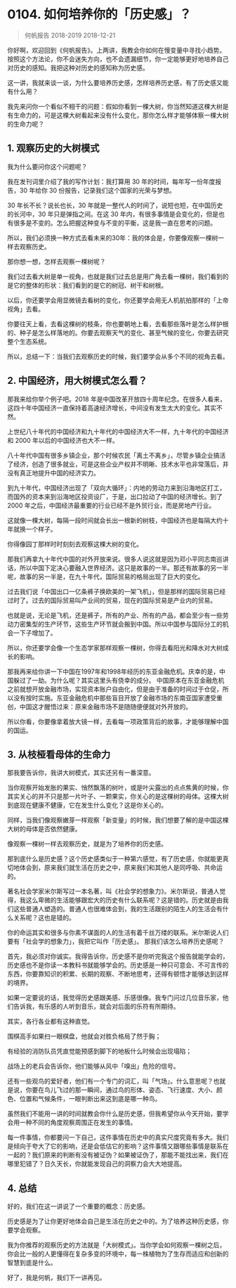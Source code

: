 # 0104. 如何培养你的「历史感」？
> 何帆报告 2018-2019
2018-12-21

你好啊，欢迎回到《何帆报告》。上两讲，我教会你如何在慢变量中寻找小趋势。按照这个方法论，你不会迷失方向，也不会遗漏细节，你一定能够更好地培养自己对历史的感知。我把这种对历史的感知称为历史感。

这一讲，我就来谈一谈，为什么要培养历史感，怎样培养历史感，有了历史感又能有什么用？

我先来问你一个看似不相干的问题：假如你看到一棵大树，你当然知道这棵大树是有生命力的，可是这棵大树看起来没有什么变化，那你怎么样才能够体察一棵大树的生命力呢？

## 1. 观察历史的大树模式
我为什么要问你这个问题呢？

我在发刊词里介绍了我的写作计划：我打算用 30 年的时间，每年写一份年度报告，30 年给你 30 份报告，记录我们这个国家的光荣与梦想。

30 年长不长？说长也长，30 年就是一整代人的时间了，说短也短，在中国历史的长河中，30 年只是弹指之间。在这 30 年内，有很多事情是会变化的，但是也有很多是不变的。怎么把握这种变与不变的平衡，这是我一直在思考的问题。

所以，我们必须换一种方式去看未来的30年：我的体会是，你要像观察一棵树一样去观察历史。

那你想一想，怎样去观察一棵树呢？

我们过去看大树是单一视角，也就是我们过去总是用广角去看一棵树，我们看到的是它的整体的形状：我们看到的是它的树冠、树干和树根。

以后，你还要学会用显微镜去看树的变化，你还要学会用无人机航拍那样的「上帝视角」去看。

你要往天上看，去看这棵树的枝条，你也要朝地上看，去看那些落叶是怎么样护根的、种子是怎么样落地的。你要去观察天气的变化、甚至气候的变化，你要去研究整个生态系统。

所以，总结一下：当我们去观察历史的时候，我们要学会从多个不同的视角去看。

## 2. 中国经济，用大树模式怎么看？
那我来给你举个例子吧。2018 年是中国改革开放四十周年纪念。在很多人看来，这四十年中国经济一直保持着高速经济增长，中间没有发生太大的变化。其实不然。

上世纪八十年代的中国经济和九十年代的中国经济大不一样，九十年代的中国经济和 2000 年以后的中国经济也大不一样。

八十年代中国有很多乡镇企业，那个时候农民「离土不离乡」，尽管乡镇企业搞活了经济，创造了很多就业，可是这些企业产权并不明晰、技术水平也非常落后，并没有真正地提升中国的经济实力。

到九十年代，中国经济出现了「双向大循环」：内地的劳动力来到沿海地区打工，而国外的资本来到沿海地区投资设厂，于是，出口拉动了中国的经济增长。到了 2000 年之后，中国经济最重要的行业已经不是外贸行业，而是房地产行业。

这就像一棵大树，每隔一段时间就会长出一根新的树枝，中国经济也是每隔大约十年就换一个样子。

你得像园丁那样时时刻刻去观察这棵大树的变化。

那我们再拿九十年代中国的对外开放来说。很多人说这就是因为邓小平同志南巡讲话，所以中国下定决心要融入世界经济。这只是故事的一半。那还有故事的另一半呢，故事的另一半是，在九十年代，国际贸易的格局出现了巨大的变化。

过去我们说「中国出口一亿条裤子换欧美的一架飞机」，但是那样的国际贸易已经过时了。过去的国际贸易叫产业间的贸易，现在的国际贸易是产业内的贸易。

也就是说，无论是飞机，还是裤子，所有的产业、所有的产品，都会至少有一些劳动力密集型的生产环节，这些生产环节就会搬到中国。所以中国参与国际分工的机会一下子增加了。

所以，你还要学会像一个生态学家那样观察一棵树，你得去看阳光和降水对大树成长的影响。

那我再来给你讲一下中国在1997年和1998年经历的东亚金融危机。庆幸的是，中国躲过了一劫。为什么呢？其实这里头有侥幸的成分。
中国原本在东亚金融危机之前就想开放金融市场，实现资本账户自由化，但是由于准备的时间过于仓促，所以没有按时实施。东亚金融危机中那些盲目开放了金融市场的东南亚国家遭受重创，中国这才醒悟过来：原来金融市场不是随随便便就对外开放的。

所以你看，你要像拿着放大镜一样，去看每一项政策背后的故事，才能够理解中国的国运。

## 3. 从枝桠看母体的生命力
那我要告诉你，我讲大树模式，其实还另有一番深意。

当你观察开始发胀的果实、悄然飘落的树叶，或是叶尖露出的点点焦黄的时候，你其实关心的并不只是那一片叶子、一颗果实，你关心的是这棵树的母体。这棵大树到底现在健康不健康，它在发生什么变化？这是你关心的。

同样，当我们像观察嫩芽一样观察「新变量」的时候，我们想要了解的是中国这棵大树的母体是否依然健康。

像观察一棵树一样去观察历史，就是为了培养你的历史感。

那到底什么是历史感？这个历史感类似于一种第六感觉，有了历史感，你就能更真切地体会到，原来我们就生活在历史之中，原来我们和其他人是同呼吸、共命运的。

著名社会学家米尔斯写过一本名著，叫《社会学的想象力》。米尔斯说，普通人觉得，我这么卑微的生活能够跟宏大的历史有什么联系呢？这是错的。历史就是由我们这些普通人塑造的。普通人也很难体会到，我的生活跟别的陌生人的生活会有什么关系呢？这也是错的。

你的命运其实和很多与你素不谋面的人的生活有着千丝万缕的联系。米尔斯说人们要有「社会学的想象力」，我把它叫作「历史感」。
那我们该怎么培养历史感呢？

首先，我必须对你诚实。我得告诉你，历史感不是你听完我这个报告就能学会的，历史感也不是你读一本教科书就能够学会的。历史感是一种只可意会、不可言传的东西，你要靠知识的积累、长期的观察、不断地思考，还得有顿悟才能够达到这样的境界。

如果一定要说的话，我觉得历史感跟美感、乐感很像。我专门问过几位音乐家，他们告诉我，有乐感的人听到音乐，就会对后面的乐符有所期待。

其实，各行各业都有这种直觉。

围棋高手如果扫一眼棋盘，他就会对胜负格局了然于胸；

有经验的消防队员凭直觉能预感到脚下的地板什么时候会出现塌陷；

战场上的老兵会告诉你，他们能够从风中「嗅出」危险的信号。

还有一些观鸟的爱好者，他们有一个专门的词汇，叫「气场」。什么意思呢？也就是说，你要在鸟儿飞过的那一瞬间，通过鸟的形体、姿态、飞行速度、大小、颜色、位置和气候条件，一眼判断出来这到底是哪一种鸟。

虽然我们不能用一讲的时间就教会你什么是历史感，但我希望你从今天开始，要学会用一种不同的角度观察周围正在发生的事情。

每一件事情，你都要问一下自己，这件事情在历史中的真实尺度究竟有多大。我们是倾向于夸大了它的影响，还是会低估它的影响？这件事情又跟哪些事情是联系在一起的？我们原来的判断有没有被证伪？如果被证伪了，那能不能找出来，我们在哪里犯错了？日久天长，你就能发现自己的洞察力会大大地提高。

## 4. 总结
好的，我们在这一讲说了一个重要的概念：历史感。

历史感是为了让你更好地体会自己是生活在历史之中的。为了培养这种历史感，你要学会观察。

我为你推荐的观察历史的方法就是「大树模式」。当你学会如何观察一棵树之后，你会比一般的人更懂得在复杂多变的环境中，每一株植物为了生存而适应和创新的智慧到底是什么。

好了，我是何帆，我们下一讲再见。